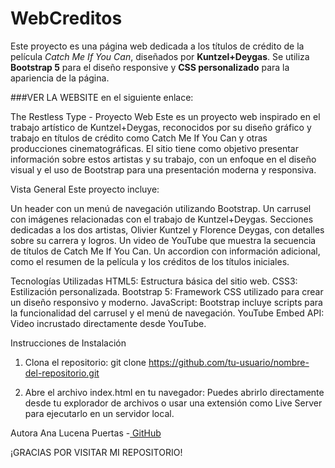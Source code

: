 # WebCreditos
Este proyecto es una página web dedicada a los títulos de crédito de la película *Catch Me If You Can*, diseñados por **Kuntzel+Deygas**. Se utiliza **Bootstrap 5** para el diseño responsive y **CSS personalizado** para la apariencia de la página.

###VER LA WEBSITE en el siguiente enlace:


The Restless Type - Proyecto Web
Este es un proyecto web inspirado en el trabajo artístico de Kuntzel+Deygas, reconocidos por su diseño gráfico y trabajo en títulos de crédito como Catch Me If You Can y otras producciones cinematográficas. El sitio tiene como objetivo presentar información sobre estos artistas y su trabajo, con un enfoque en el diseño visual y el uso de Bootstrap para una presentación moderna y responsiva.

Vista General
Este proyecto incluye:

Un header con un menú de navegación utilizando Bootstrap.
Un carrusel con imágenes relacionadas con el trabajo de Kuntzel+Deygas.
Secciones dedicadas a los dos artistas, Olivier Kuntzel y Florence Deygas, con detalles sobre su carrera y logros.
Un video de YouTube que muestra la secuencia de títulos de Catch Me If You Can.
Un accordion con información adicional, como el resumen de la película y los créditos de los títulos iniciales.

Tecnologías Utilizadas
HTML5: Estructura básica del sitio web.
CSS3: Estilización personalizada.
Bootstrap 5: Framework CSS utilizado para crear un diseño responsivo y moderno.
JavaScript: Bootstrap incluye scripts para la funcionalidad del carrusel y el menú de navegación.
YouTube Embed API: Video incrustado directamente desde YouTube.

Instrucciones de Instalación
1. Clona el repositorio:
git clone https://github.com/tu-usuario/nombre-del-repositorio.git

2. Abre el archivo index.html en tu navegador:
Puedes abrirlo directamente desde tu explorador de archivos o usar una extensión como Live Server para ejecutarlo en un servidor local.

Autora
Ana Lucena Puertas -[ GitHub](https://github.com/Analucena53)

¡GRACIAS POR VISITAR MI REPOSITORIO!
